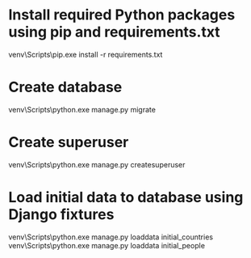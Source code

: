 # Install required Python packages using pip and requirements.txt
venv\Scripts\pip.exe install -r requirements.txt

# Create database
venv\Scripts\python.exe manage.py migrate

# Create superuser
venv\Scripts\python.exe manage.py createsuperuser

# Load initial data to database using Django fixtures 
venv\Scripts\python.exe manage.py loaddata initial_countries
venv\Scripts\python.exe manage.py loaddata initial_people